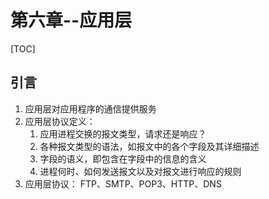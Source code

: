 # 第六章--应用层

\[TOC]

## 引言

1. 应用层对应用程序的通信提供服务
2. 应用层协议定义：
   1. 应用进程交换的报文类型，请求还是响应？
   2. 各种报文类型的语法，如报文中的各个字段及其详细描述
   3. 字段的语义，即包含在字段中的信息的含义
   4. 进程何时、如何发送报文以及对报文进行响应的规则
3. 应用层协议： FTP、SMTP、POP3、HTTP、DNS
